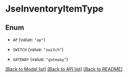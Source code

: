 # JseInventoryItemType

## Enum


* `AP` (value: `"ap"`)

* `SWITCH` (value: `"switch"`)

* `GATEWAY` (value: `"gateway"`)


[[Back to Model list]](../README.md#documentation-for-models) [[Back to API list]](../README.md#documentation-for-api-endpoints) [[Back to README]](../README.md)


